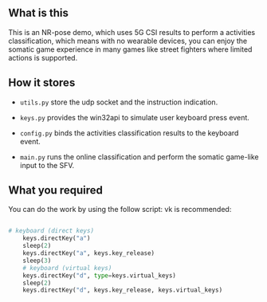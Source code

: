 ## What is this

This is an NR-pose demo, which uses 5G CSI results to perform a activities classification, which means with no wearable devices, you can enjoy the somatic game experience in many games like street fighters where limited actions is supported.

## How it stores

- `utils.py` store the udp socket and the instruction indication.

- `keys.py` provides the win32api to simulate user keyboard press event.

- `config.py` binds the activities classification results to the keyboard event.

- `main.py` runs the online classification and perform the somatic game-like input to the SFV.

## What you required
You can do the work by using the follow script:
vk is recommended:
```python

# keyboard (direct keys)
    keys.directKey("a")
    sleep(2)
    keys.directKey("a", keys.key_release)
    sleep(3)
    # keyboard (virtual keys)
    keys.directKey("d", type=keys.virtual_keys)
    sleep(2)
    keys.directKey("d", keys.key_release, keys.virtual_keys)
```
